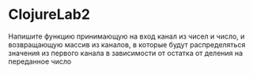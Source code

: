 # ClojureLab2

Напишите функцию принимающую на вход канал из чисел и число, и возвращающую массив из каналов, в которые будут распределяться значения из первого канала в зависимости от остатка от деления на переданное число
